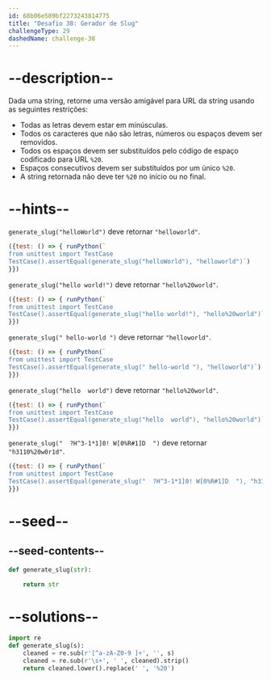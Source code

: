 ```yaml
---
id: 68b06e589bf2273243814775
title: "Desafio 38: Gerador de Slug"
challengeType: 29
dashedName: challenge-38
---
```


# --description--

Dada uma string, retorne uma versão amigável para URL da string usando as seguintes restrições:

- Todas as letras devem estar em minúsculas.
- Todos os caracteres que não são letras, números ou espaços devem ser removidos.
- Todos os espaços devem ser substituídos pelo código de espaço codificado para URL `%20`.
- Espaços consecutivos devem ser substituídos por um único `%20`.
- A string retornada não deve ter `%20` no início ou no final.

# --hints--

`generate_slug("helloWorld")` deve retornar `"helloworld"`.

```js
({test: () => { runPython(`
from unittest import TestCase
TestCase().assertEqual(generate_slug("helloWorld"), "helloworld")`)
}})
```

`generate_slug("hello world!")` deve retornar `"hello%20world"`.

```js
({test: () => { runPython(`
from unittest import TestCase
TestCase().assertEqual(generate_slug("hello world!"), "hello%20world")`)
}})
```

`generate_slug(" hello-world ")` deve retornar `"helloworld"`.

```js
({test: () => { runPython(`
from unittest import TestCase
TestCase().assertEqual(generate_slug(" hello-world "), "helloworld")`)
}})
```

`generate_slug("hello  world")` deve retornar `"hello%20world"`.

```js
({test: () => { runPython(`
from unittest import TestCase
TestCase().assertEqual(generate_slug("hello  world"), "hello%20world")`)
}})
```

`generate_slug("  ?H^3-1*1]0! W[0%R#1]D  ")` deve retornar `"h3110%20w0r1d"`.

```js
({test: () => { runPython(`
from unittest import TestCase
TestCase().assertEqual(generate_slug("  ?H^3-1*1]0! W[0%R#1]D  "), "h3110%20w0r1d")`)
}})
```

# --seed--

## --seed-contents--

```py
def generate_slug(str):

    return str
```

# --solutions--

```py
import re
def generate_slug(s):
    cleaned = re.sub(r'[^a-zA-Z0-9 ]+', '', s)
    cleaned = re.sub(r'\s+', ' ', cleaned).strip()
    return cleaned.lower().replace(' ', '%20')
```
